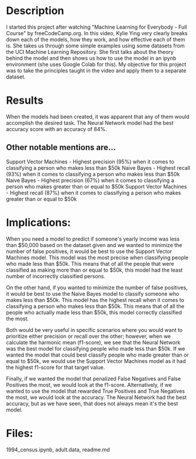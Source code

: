 # Description
I started this project after watching "Machine Learning for Everybody - Full Course" by freeCodeCamp.org. In this video, Kylie Ying very clearly breaks down each of the models, how they work, and how effective each of them is. She takes us through some simple examples using some datasets from the UCI Machine Learning Repository. She first talks about the theory behind the model and then shows us how to use the model in an ipynb environment (she uses Google Colab for this). My objective for this project was to take the principles taught in the video and apply them to a separate dataset. 

# Results
When the models had been created, it was apparent that any of them would accomplish the desired task. The Neural Network model had the best accuracy score with an accuracy of 84%. 

## Other notable mentions are...
Support Vector Machines - Highest precision (95%) when it comes to classifying a person who makes less than $50k 
Naive Bayes - Highest recall (93%) when it comes to classifying a person who makes less than $50k
Naive Bayes - Highest precision (67%) when it comes to classifying a person who makes greater than or equal to $50k
Support Vector Machines - Highest recall (87%) when it comes to classifying a person who makes greater than or equal to $50k

# Implications:
When you need a model to predict if someone's yearly income was less than $50,000 based on the dataset given and we wanted to minimize the number of false positives, it would be best to use the Support Vector Machines model. This model was the most precise when classifying people who made less than $50k. This means that of all the people that were classified as making more than or equal to $50k, this model had the least number of incorrectly classified persons. 

On the other hand, if you wanted to minimize the number of false positives, it would be best to use the Naive Bayes model to classify someone who makes less than $50k. This model has the highest recall when it comes to classifying a person who makes less than $50k. This means that of all the people who actually made less than $50k, this model correctly classified the most. 

Both would be very useful in specific scenarios where you would want to prioritize either precision or recall over the other; however, when we calculate the harmonic mean (f1-score), we see that the Neural Network was the best model for classifying people who made less than $50k. If we wanted the model that could best classify people who made greater than or equal to $50k, we would use the Support Vector Machines model as it had the highest f1-score for that target value. 

Finally, if we wanted the model that penalized False Negatives and False Positives the most, we would look at the f1-score. Alternatively, if we wanted to use the model that rewarded True Positives and True Negatives the most, we would look at the accuracy. The Neural Network had the best accuracy, but as we have seen, that does not always mean it's the best model. 


# Files: 
1994_census.ipynb, adult.data, readme.md
